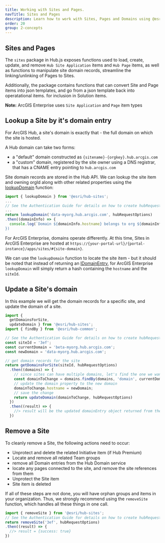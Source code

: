 ```yaml
---
title: Working with Sites and Pages.
navTitle: Sites and Pages
description: Learn how to work with Sites, Pages and Domains using @esri/hub.js.
order: 20
group: 2-concepts
---
```


## Sites and Pages
The `sites` package in Hub.js exposes functions used to load, create, update, and remove `Hub Site Application` items and `Hub Page` items, as well as functions to manipulate site domain records, streamline the linking/unlinking of Pages to Sites.

Additionally, the package contains functions that can convert Site and Page items into json templates, and go from a json template back into operatational items. for inclusion in Solution items.

**Note:** ArcGIS Enterprise uses `Site Application` and `Page` item types

## Lookup a Site by it's domain entry
For ArcGIS Hub, a site's domain is exactly that - the full domain on which the site is hosted. 

A Hub domain can take two forms:
- a "default" domain constructed as `{sitename}-{orgkey}.hub.arcgis.com`
- a "custom" domain, registered by the site owner using a DNS registrar, that has a CNAME entry pointing to `hub.arcgis.com`

Site domain records are stored in the Hub API. We can lookup the site item and owning orgId along with other related properties using the [lookupDomain](https://esri.github.io/hub.js/api/sites/lookupDomain/) function:

```js
import { lookupDomain } from '@esri/hub-sites';
...
// See the Authentication Guide for details on how to create hubRequestOptions
...
return lookupDomain('data-myorg.hub.arcgis.com', hubRequestOptions)
.then((domainInfo) => {
  console.log(`Domain ${domainInfo.hostname} belongs to org ${domainInfo.orgId} and is backed by item ${domainInfo.itemId})
})
```

For ArcGIS Enterprise, domains operate differently. At this time, Sites in ArcGIS Enterprise are hosted at `https://{your-portal-url}/{portal-instance}/apps/sites/#{site-domain}`. 

We can use the `lookupDomain` function to locate the site item - but it should be noted that instead of returning an [IDomainEntry](https://esri.github.io/hub.js/api/sites/IDomainEntry/), for ArcGIS Enterprise `lookupDomain` will simply return a hash containing the `hostname` and the `siteId`.

## Update a Site's domain
In this example we will get the domain records for a specific site, and update the domain of a site.

```js
import { 
  getDomainsForSite,
  updateDomain } from '@esri/hub-sites';
import { findBy } from '@esri/hub-common';

// See the Authentication Guide for details on how to create hubRequestOptions
const siteId = '3ef'; 
const currentDomain = 'beta-myorg.hub.arcgis.com';
const newDomain = 'data-myorg.hub.arcgis.com';

// get domain records for the site
return getDomainsForSite(siteId, hubRequestOptions)
  .then((domains) => {
    // since sites can have multiple domains, let's find the one we want to change
    const domainToChange = domains.findBy(domains, 'domain', currentDomain);
    // update the domain property to the new domain
    domainToChange.hostname = newDomain;
    // save the change
    return updateDomain(domainToChange, hubRequestOptions)
  })
  .then((result) => {
    //> result will be the updated domainEntry object returned from the Hub API
  })
 ```


## Remove a Site

To cleanly remove a Site, the following actions need to occur:

- Unprotect and delete the related Initiative item (if Hub Premium)
- Locate and remove all related Team groups
- remove all Domain entries from the Hub Domain service
- locate any pages connected to the site, and remove the site references from them
- Unprotect the Site item
- Site item is deleted

If all of these steps are not done, you will have orphan groups and items in your organization. Thus, we strongly recommend using the `removeSite` function, which handles all these things in one call.

```js
import { removeSite } from '@esri/hub-sites';
// See the Authentication Guide for details on how to create hubRequestOptions
return removeSite('3ef', hubRequestOptions)
.then((result) => {
  //> result = {success: true}
})

```